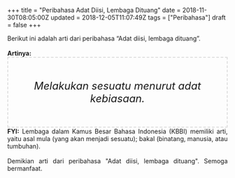 +++
title = "Peribahasa Adat Diisi, Lembaga Dituang"
date = 2018-11-30T08:05:00Z
updated = 2018-12-05T11:07:49Z
tags = ["Peribahasa"]
draft = false
+++

<div dir="ltr" style="text-align: left;" trbidi="on"><div style="text-align: justify;">Berikut ini adalah arti dari peribahasa “Adat diisi, lembaga dituang”.</div><br /><div style="text-align: justify;"><b>Artinya:</b></div><div style="border: 2px dashed #ddd; font-size: 24px; height: auto; margin: 0 auto; padding: 50px; text-align: center; width: auto;"><i>Melakukan sesuatu menurut adat kebiasaan.</i></div><div style="text-align: justify;"><b>FYI:</b> Lembaga dalam Kamus Besar Bahasa Indonesia (KBBI) memiliki arti, yaitu asal mula (yang akan menjadi sesuatu); bakal (binatang, manusia, atau tumbuhan).<br /><br /></div><div style="text-align: justify;">Demikian arti dari peribahasa "Adat diisi, lembaga dituang". Semoga bermanfaat. </div></div>
